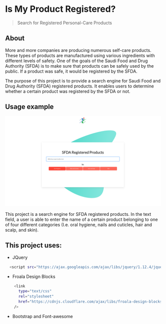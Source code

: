 # Is My Product Registered?

> Search for Registered Personal-Care Products

## About

More and more companies are producing numerous self-care products. These types of products are manufactured using various ingredients with different levels of safety.
One of the goals of the Saudi Food and Drug Authority (SFDA) is to make sure that products can be safely used by the public. If a product was safe, it would be registered by the SFDA.

The purpose of this project is to provide a search engine for Saudi Food and Drug Authority (SFDA) registered products. It enables users to determine whether a certain product was registered by the SFDA or not.

## Usage example

![](src/readme.png)

This project is a search engine for SFDA registered products. In the text field, a user is able to enter the name of a certain product belonging to one of four different categories (I.e. oral hygiene, nails and cuticles, hair and scalp, and skin).

## This project uses:

- JQuery

```sh
  <script src="https://ajax.googleapis.com/ajax/libs/jquery/1.12.4/jquery.min.js"></script>
```

- Froala Design Blocks

```sh
    <link
      type="text/css"
      rel="stylesheet"
      href="https://cdnjs.cloudflare.com/ajax/libs/froala-design-blocks/2.0.0/css/froala_blocks.min.css"
    />
```

- Bootstrap and Font-awesome
